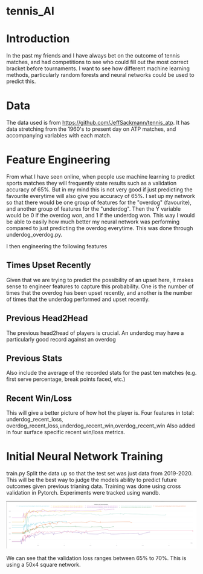 # tennis_AI

# Introduction
In the past my friends and I have always bet on the outcome of tennis matches, and had competitions to see who could fill out the most correct bracket before tournaments. I want to see how different machine learning methods, particularly random forests and neural networks could be used to predict this.

# Data
The data used is from https://github.com/JeffSackmann/tennis_atp.
It has data stretching from the 1960's to present day on ATP matches, and accompanying variables with each match.

# Feature Engineering

From what I have seen online, when people use machine learning to predict sports matches they will frequently state results such as a validation accuracy of 65%. But in my mind this is not very good if just predicting the favourite everytime will also give you accuracy of 65%.
I set up my network so that there would be one group of features for the "overdog" (favourite), and another group of features for the "underdog". Then the Y variable would be 0 if the overdog won, and 1 if the underdog won. This way I would be able to easily how much better my neural network was performing compared to just predicting the overdog everytime. This was done through underdog_overdog.py.

I then engineering the following features

## Times Upset Recently

Given that we are trying to predict the possibility of an upset here, it makes sense to engineer features to capture this probability. One is the number of times that the overdog has been upset recently, and another is the number of times that the underdog performed and upset recently.

## Previous Head2Head

The previous head2head of players is crucial. An underdog may have a particularly good record against an overdog

## Previous Stats

Also include the average of the recorded stats for the past ten matches (e.g. first serve percentage, break points faced, etc.)

## Recent Win/Loss
This will give a better picture of how hot the player is. Four features in total: underdog_recent_loss, overdog_recent_loss,underdog_recent_win,overdog_recent_win
Also added in four surface specific recent win/loss metrics. 

# Initial Neural Network Training
train.py
Split the data up so that the test set was just data from 2019-2020. This will be the best way to judge the models ability to predict future outcomes given previous trianing data.
Training was done using cross validation in Pytorch. Experiments were tracked using wandb.

![Initial training](Initial_training.png)

We can see that the validation loss ranges between 65% to 70%. This is using a 50x4 square network.
